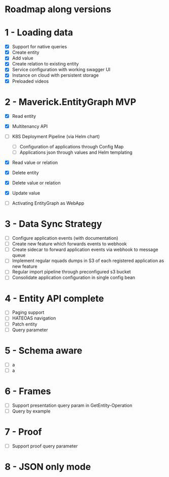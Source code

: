 # Roadmap along versions


# 1 - Loading data 

- [x] Support for native queries
- [x] Create entity
- [x] Add value 
- [x] Create relation to existing entity
- [x] Service configuration with working swagger UI
- [x] Instance on cloud with persistent storage
- [x] Preloaded videos 

# 2 - Maverick.EntityGraph MVP

- [x] Read entity
- [x] Multitenancy API
- [ ] K8S Deployment Pipeline (via Helm chart)
  - [ ] Configuration of applications through Config Map
  - [ ] Applications json through values and Helm templating
- [x] Read value or relation
- [x] Delete entity
- [x] Delete value or relation
- [x] Update value
- [ ] Activating EntityGraph as WebApp


# 3 - Data Sync Strategy

- [ ] Configure application events (with documentation)
- [ ] Create new feature which forwards events to webhook
- [ ] Create sidecar to forward application events via webhook to message queue
- [ ] Implement regular nquads dumps in S3 of each registered application as new feature
- [ ] Regular import pipeline through preconfigured s3 bucket
- [ ] Consolidate application configuration in single config bean

# 4 - Entity API complete
- [ ] Paging support
- [ ] HATEOAS navigation
- [ ] Patch entity
- [ ] Query parameter

# 5 - Schema aware

- [ ] a
- [ ] a

# 6 - Frames

- [ ] Support presentation query param in GetEntity-Operation
- [ ] Query by example

# 7 - Proof

- [ ] Support proof query parameter

# 8 - JSON only mode
